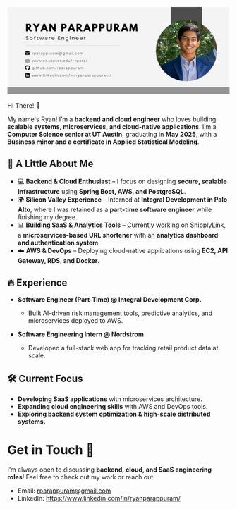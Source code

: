 
![alt text](https://github.com/rparappuram/rparappuram/blob/main/Software%20Banner.png)

Hi There! :wave:

My name's Ryan! I’m a **backend and cloud engineer** who loves building **scalable systems, microservices, and cloud-native applications**. I’m a **Computer Science senior at UT Austin**, graduating in **May 2025**, with a **Business minor and a certificate in Applied Statistical Modeling**.  

## 🚀 A Little About Me  

- 💻 **Backend & Cloud Enthusiast** – I focus on designing **secure, scalable infrastructure** using **Spring Boot, AWS, and PostgreSQL**.  
- 🌍 **Silicon Valley Experience** – Interned at **Integral Development in Palo Alto**, where I was retained as a **part-time software engineer** while finishing my degree.  
- 📊 **Building SaaS & Analytics Tools** – Currently working on [SnipplyLink](https://snipplylink.com), a **microservices-based URL shortener** with an **analytics dashboard and authentication system**.  
- ☁️ **AWS & DevOps** – Deploying cloud-native applications using **EC2, API Gateway, RDS, and Docker**.  

## 🔥 Experience  

- **Software Engineer (Part-Time) @ Integral Development Corp.**  
  - Built AI-driven risk management tools, predictive analytics, and microservices deployed to AWS.  

- **Software Engineering Intern @ Nordstrom**  
  - Developed a full-stack web app for tracking retail product data at scale.  

## 🛠 Current Focus  

- **Developing SaaS applications** with microservices architecture.  
- **Expanding cloud engineering skills** with AWS and DevOps tools.  
- **Exploring backend system optimization & high-scale distributed systems.**  

# Get in Touch :call_me_hand:
I’m always open to discussing **backend, cloud, and SaaS engineering roles**! Feel free to check out my work or reach out.  
* Email: rparappuram@gmail.com
* LinkedIn: https://www.linkedin.com/in/ryanparappuram/

<!--
**rparappuram/rparappuram** is a ✨ _special_ ✨ repository because its `README.md` (this file) appears on your GitHub profile.

Here are some ideas to get you started:

- 🔭 I’m currently working on ...
- 🌱 I’m currently learning ...
- 👯 I’m looking to collaborate on ...
- 🤔 I’m looking for help with ...
- 💬 Ask me about ...
- 📫 How to reach me: ...
- 😄 Pronouns: ...
- ⚡ Fun fact: ...
-->
